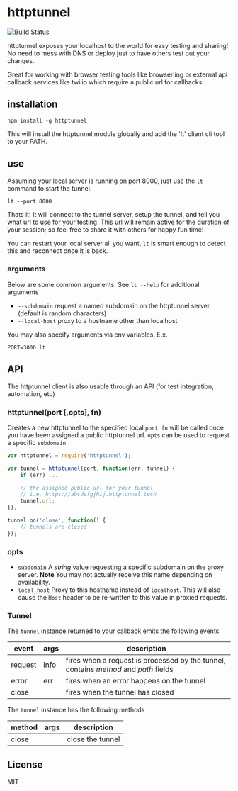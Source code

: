 # httptunnel

[![Build Status](https://travis-ci.org/httptunnel/httptunnel.svg?branch=master)](https://travis-ci.org/httptunnel/httptunnel)

httptunnel exposes your localhost to the world for easy testing and sharing! No need to mess with DNS or deploy just to have others test out your changes.

Great for working with browser testing tools like browserling or external api callback services like twilio which require a public url for callbacks.

## installation ##

```
npm install -g httptunnel
```

This will install the httptunnel module globally and add the 'lt' client cli tool to your PATH.

## use ##

Assuming your local server is running on port 8000, just use the ```lt``` command to start the tunnel.

```
lt --port 8000
```

Thats it! It will connect to the tunnel server, setup the tunnel, and tell you what url to use for your testing. This url will remain active for the duration of your session; so feel free to share it with others for happy fun time!

You can restart your local server all you want, ```lt``` is smart enough to detect this and reconnect once it is back.

### arguments

Below are some common arguments. See `lt --help` for additional arguments

* `--subdomain` request a named subdomain on the httptunnel server (default is random characters)
* `--local-host` proxy to a hostname other than localhost

You may also specify arguments via env variables.  E.x.

```
PORT=3000 lt
```

## API ##

The httptunnel client is also usable through an API (for test integration, automation, etc)

### httptunnel(port [,opts], fn)

Creates a new httptunnel to the specified local `port`. `fn` will be called once you have been assigned a public httptunnel url. `opts` can be used to request a specific `subdomain`.

```javascript
var httptunnel = require('httptunnel');

var tunnel = httptunnel(port, function(err, tunnel) {
    if (err) ...

    // the assigned public url for your tunnel
    // i.e. https://abcdefgjhij.httptunnel.tech
    tunnel.url;
});

tunnel.on('close', function() {
    // tunnels are closed
});
```

### opts

* `subdomain` A *string* value requesting a specific subdomain on the proxy server. **Note** You may not actually receive this name depending on availability.
* `local_host` Proxy to this hostname instead of `localhost`. This will also cause the `Host` header to be re-written to this value in proxied requests.

### Tunnel

The `tunnel` instance returned to your callback emits the following events

|event|args|description|
|----|----|----|
|request|info|fires when a request is processed by the tunnel, contains _method_ and _path_ fields|
|error|err|fires when an error happens on the tunnel|
|close||fires when the tunnel has closed|

The `tunnel` instance has the following methods

|method|args|description|
|----|----|----|
|close||close the tunnel|

## License ##
MIT

